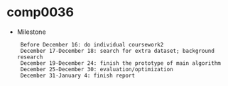 # comp0036

 - Milestone

		Before December 16: do individual coursework2
        December 17-December 18: search for extra dataset; background research
        December 19-December 24: finish the prototype of main algorithm
        December 25-December 30: evaluation/optimization
        December 31-January 4: finish report